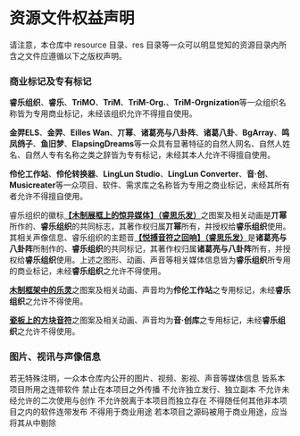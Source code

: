 # 资源文件权益声明

请注意，本仓库中 resource 目录、res 目录等一众可以明显觉知的资源目录内所含之文件应遵循以下之版权声明。

### 商业标记及专有标记

**睿乐组织**、**睿乐**、**TriMO**、**TriM**、**TriM-Org.**、**TriM-Orgnization**等一众组织名称皆为专用商业标记，未经该组织允许不得擅自使用。

**金羿ELS**、**金羿**、**Eilles Wan**、**丌幂**、**诸葛亮与八卦阵**、**诸葛八卦**、**BgArray**、**鸣凤鸽子**、**鱼旧梦**、**ElapsingDreams**等一众具有显著特征的自然人网名、自然人姓名、自然人专有名称之类之辞皆为专有标记，未经其本人允许不得擅自使用。

**伶伦工作站**、**伶伦转换器**、**LingLun Studio**、**LingLun Converter**、**音·创**、**Musicreater**等一众项目、软件、需求库之名称皆为专用之商业标记，未经其所有者允许不得擅自使用。

睿乐组织的徽标[**【木制展框上的惊异媒体】（睿思乐发）**](https://gitee.com/TriM-Organization/Linglun-Converter/raw/master/resources/TriMO_Theme.mp4)之图案及相关动画是**丌幂**所作的、**睿乐组织**的共同标志，其著作权归属**丌幂**所有，并授权给**睿乐组织**使用。其相关声像信息、睿乐组织的主题音[**【悦搏音符之回响】（睿思乐发）**](https://gitee.com/TriM-Organization/Linglun-Converter/raw/master/resources/TriMO_Theme.mp4)是**诸葛亮与八卦阵**所制作的、**睿乐组织**的共同标记，其著作权归属**诸葛亮与八卦阵**所有，并授权给**睿乐组织**使用。上述之图形、动画、声音等相关媒体信息皆为**睿乐组织**所专用的商业标记，未经**睿乐组织**之允许不得使用。

[**木制框架中的乐灵**](https://gitee.com/TriM-Organization/Linglun-Converter/raw/master/resources/LLC_LOGO_OK_PLAIN_BANNER.png)之图案及相关动画、声音均为**伶伦工作站**之专用标记，未经**睿乐组织**之允许不得使用。

[**瓷板上的方块音符**](https://gitee.com/TriM-Organization/Musicreater/raw/master/resources/msctIcon.png)之图案及相关动画、声音均为**音·创库**之专用标记，未经**睿乐组织**之允许不得使用。

### 图片、视讯与声像信息

若无特殊注明，一众本仓库内公开的图片、视频、影视、声音等媒体信息
皆系本项目所用之连带软件
禁止在本项目之外传播
不允许独立发行、独立副本
不允许未经允许的二次使用与创作
不允许脱离于本项目而独立存在
不得随任何其他非本项目之内的软件连带发布
不得用于商业用途
若本项目之源码被用于商业用途，应当将其从中剔除
